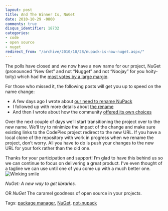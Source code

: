 ```yaml
---
layout: post
title: And The Winner Is, NuGet
date: 2010-10-29 -0800
comments: true
disqus_identifier: 18732
categories:
- code
- open source
- nuget
redirect_from: "/archive/2010/10/28/nupack-is-now-nuget.aspx/"
---
```


The polls have closed and we now have a new name for our project, NuGet
(pronounced “New Get” and not “Nugget” and not “Noojay” for you
hoity-toity) which had the [most votes by a large
margin](http://nupack.codeplex.com/workitem/282 "Rename NuPack to NuGet").

For those who missed it, the following posts will get you up to speed on
the name change:

-   A few days ago I wrote about [our need to rename
    NuPack](http://haacked.com/archive/2010/10/21/renaming-nupack.aspx "Renaming NuPack")
-   I followed up with more details about [the
    rename](http://haacked.com/archive/2010/10/22/naming-is-hard.aspx "Naming is hard")
-   And then I wrote about how the community [offered its own
    choices](http://haacked.com/archive/2010/10/23/community-naming.aspx "Community Naming")

Over the next couple of days we’ll start transitioning the project over
to the new name. We’ll try to minimize the impact of the change and make
sure existing links to the CodePlex project redirect to the new URL. If
you have a local clone of the repository with work in progress when we
rename the project, don’t worry. All you have to do is push your changes
to the new URL for your fork rather than the old one.

Thanks for your participation and support! I’m glad to have this behind
us so we can continue to focus on delivering a great product. I’ve even
thought of a tagline we can use until one of you come up with a much
better one. ![Winking
smile](http://haacked.com/images/haacked_com/WindowsLiveWriter/Introducing-NuGet_125B4/wlEmoticon-winkingsmile_2.png)

*NuGet: A new way to get libraries.*

OR *NuGet* The caramel goodness of open source in your projects.

Tags: [package
manager](http://haacked.com/tags/package+manager/default.aspx),
[NuGet](http://haacked.com/tags/NuGet/default.aspx),
[not-nupack](http://haacked.com/tags/not-nupack/default.aspx)

